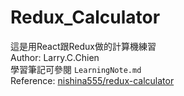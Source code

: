 # Redux_Calculator   
這是用React跟Redux做的計算機練習  
Author: Larry.C.Chien  
學習筆記可參閱 `LearningNote.md`  
Reference: [nishina555/redux-calculator](https://github.com/nishina555/redux-calculator)  
